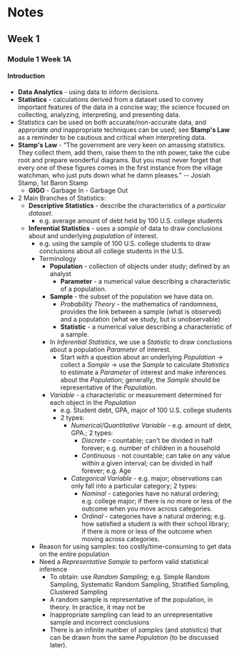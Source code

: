 # Notes
## Week 1
### Module 1 Week 1A
#### Introduction
- **Data Analytics** - using data to inform decisions.
- **Statistics** - calculations derived from a dataset used to convey 
  important features of the data in a concise way; the science focused on 
  collecting, analyzing, interpreting, and presenting data.
- Statistics can be used on both accurate/non-accurate data, and approriate 
  *and* inappropriate techniques can be used; see **Stamp's Law** as a 
  reminder to be cautious and critical when interpreting data.
- **Stamp's Law** - “The government are very keen on amassing statistics. They collect them, add
them, raise them to the nth power, take the cube root and prepare wonderful
diagrams. But you must never forget that every one of these figures comes in
the first instance from the village watchman, who just puts down what he
damn pleases.” -- Josiah Stamp, 1st Baron Stamp
  - **GIGO** - Garbage In - Garbage Out
- 2 Main Branches of Statistics:
  - **Descriptive Statistics** - describe the characteristics of a 
    *particular dataset*.
    - e.g. average amount of debt held by 100 U.S. 
      college students
  - **Inferential Statistics** - uses a *sample* of data to draw conclusions 
    about and underlying *population* of interest.
    - e.g. using the sample of 100 U.S. college students to draw conclusions 
      about all college students in the U.S.   
    - Terminology
      - **Population** - collection of objects under study; defined by an 
        analyst
        - **Parameter** - a numerical value describing a characteristic of a 
          population.
      - **Sample** - the subset of the population we have data on.
        - *Probability Theory* - the mathematics of randomness, provides the 
          link between a sample (what is observed) and a population (what we 
          study, but is unobservable)
        - **Statistic** - a numerical value describing a characteristic of 
            a sample.
      - In *Inferential Statistics*, we use a *Statistic* to 
        draw conclusions about a population *Parameter* of interest. 
        - Start with a question about an underlying *Population* -> collect 
          a *Sample* -> use the *Sample* to calculate *Statistics* 
          to estimate a *Parameter* of interest and make inferences about 
          the *Population*; generally, the *Sample* should be representative of 
          the *Population*.
      - *Variable* - a characteristic or measurement determined for each 
        object in the *Population*
        - e.g. Student debt, GPA, major of 100 U.S. college students
        - 2 types: 
          - *Numerical/Quantitative Variable* - e.g. amount of debt, GPA.; 2 
            types:
            - *Discrete* - countable; can't be divided in half forever; e.g. 
              number of children in a household
            - *Continuous* - not countable; can take on any value within a 
              given interval; can be divided in half forever; e.g. Age
          - *Categorical Variable* - e.g. major; observations can only fall 
            into a particular category; 2 types:
            - *Nominal* - categories have no natural ordering; e.g. college 
              major; if there is *no* more or less of the outcome when you 
              move across categories.
            - *Ordinal* - categories have a natural ordering; e.g. how 
              satisfied a student is with their school library; if there *is* 
              more or less of the outcome when moving across categories.
    - Reason for using samples: too costly/time-consuming to get data on the 
      entire population
    - Need a *Representative Sample* to perform valid statistical inference
      - To obtain: use *Random Sampling*; e.g. Simple Random Sampling, 
        Systematic Random Sampling, Stratified Sampling, Clustered Sampling
      - A random sample is representative of the population, in theory. In 
        practice, it may not be
      - Inappropriate sampling can lead to an unrepresentative sample and 
        incorrect conclusions
      - There is an infinite number of *samples* (and *statistics*) that can be 
        drawn from the same *Population* (to be discussed later).
